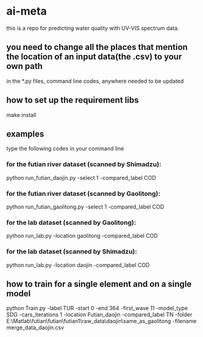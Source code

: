 # ai-meta
this is a repo for predicting water quality with UV-VIS spectrum data.

## you need to change all the places that mention the location of an input data(the .csv) to your own path
in the *.py files, command line codes, anywhere needed to be updated

## how to set up the requirement libs
make install

## examples
type the following codes in your command line

### for the futian river dataset (scanned by Shimadzu):
python run_futian_daojin.py -select 1 -compared_label COD

### for the futian river dataset (scanned by Gaolitong):
python run_futian_gaolitong.py -select 1 -compared_label COD

### for the lab dataset (scanned by Gaolitong):
python run_lab.py -location gaolitong -compared_label COD

### for the lab dataset (scanned by Shimadzu):
python run_lab.py -location daojin -compared_label COD

## how to train for a single element and on a single model
python Train.py -label TUR -start 0 -end 364 -first_wave 11 -model_type SDG -cars_iterations 1 -location Futian_daojin -compared_label TN -folder E:\Matlab\futian\futian\futian1\raw_data\daojin\same_as_gaolitong -filename merge_data_daojin.csv

